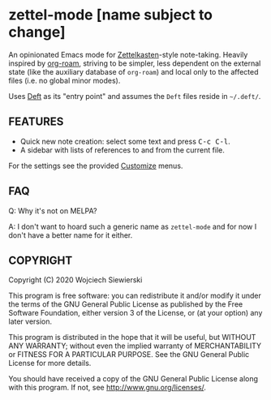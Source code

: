 zettel-mode [name subject to change]
====================================

An opinionated Emacs mode for [Zettelkasten][1]-style note-taking.
Heavily inspired by [org-roam][2], striving to be simpler, less
dependent on the external state (like the auxiliary database of
`org-roam`) and local only to the affected files (i.e. no global minor
modes).

Uses [Deft][3] as its "entry point" and assumes the `Deft` files
reside in `~/.deft/`.

[1]: https://zettelkasten.de/
[2]: https://github.com/org-roam/org-roam
[3]: https://github.com/jrblevin/deft

FEATURES
--------

- Quick new note creation: select some text and press <kbd>C-c C-l</kbd>.
- A sidebar with lists of references to and from the current file.

For the settings see the provided [Customize][4] menus.

[4]: https://www.gnu.org/software/emacs/manual/html_node/emacs/Easy-Customization.html

FAQ
---

Q: Why it's not on MELPA?

A: I don't want to hoard such a generic name as `zettel-mode` and for
now I don't have a better name for it either.

COPYRIGHT
---------

Copyright (C) 2020  Wojciech Siewierski

This program is free software: you can redistribute it and/or modify
it under the terms of the GNU General Public License as published by
the Free Software Foundation, either version 3 of the License, or
(at your option) any later version.

This program is distributed in the hope that it will be useful,
but WITHOUT ANY WARRANTY; without even the implied warranty of
MERCHANTABILITY or FITNESS FOR A PARTICULAR PURPOSE.  See the
GNU General Public License for more details.

You should have received a copy of the GNU General Public License
along with this program.  If not, see <http://www.gnu.org/licenses/>.

